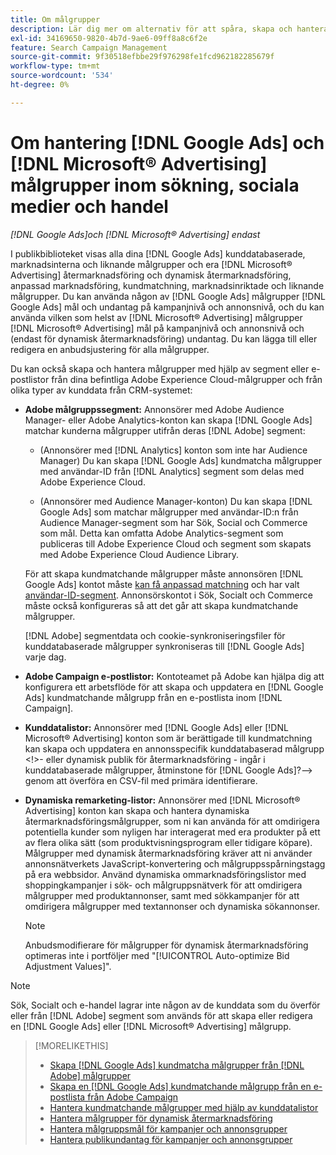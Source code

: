 ```yaml
---
title: Om målgrupper
description: Lär dig mer om alternativ för att spåra, skapa och hantera [!DNL Google Ads] och [!DNL Microsoft® Advertising] målgrupper.
exl-id: 34169650-9820-4b7d-9ae6-09ff8a8c6f2e
feature: Search Campaign Management
source-git-commit: 9f30518efbbe29f976298fe1fcd962182285679f
workflow-type: tm+mt
source-wordcount: '534'
ht-degree: 0%

---
```


# Om hantering [!DNL Google Ads] och [!DNL Microsoft® Advertising] målgrupper inom sökning, sociala medier och handel

*[!DNL Google Ads]och [!DNL Microsoft® Advertising] endast*

I publikbiblioteket visas alla dina [!DNL Google Ads] kunddatabaserade, marknadsinterna och liknande målgrupper och era [!DNL Microsoft® Advertising] återmarknadsföring och dynamisk återmarknadsföring, anpassad marknadsföring, kundmatchning, marknadsinriktade och liknande målgrupper. Du kan använda någon av [!DNL Google Ads] målgrupper [!DNL Google Ads] mål och undantag på kampanjnivå och annonsnivå, och du kan använda vilken som helst av [!DNL Microsoft® Advertising] målgrupper [!DNL Microsoft® Advertising] mål på kampanjnivå och annonsnivå och (endast för dynamisk återmarknadsföring) undantag. Du kan lägga till eller redigera en anbudsjustering för alla målgrupper.

Du kan också skapa och hantera målgrupper med hjälp av segment eller e-postlistor från dina befintliga Adobe Experience Cloud-målgrupper och från olika typer av kunddata från CRM-systemet:

* **Adobe målgruppssegment:** Annonsörer med Adobe Audience Manager- eller Adobe Analytics-konton kan skapa [!DNL Google Ads] matchar kunderna målgrupper utifrån deras [!DNL Adobe] segment:

   * (Annonsörer med [!DNL Analytics] konton som inte har Audience Manager) Du kan skapa [!DNL Google Ads] kundmatcha målgrupper med användar-ID från [!DNL Analytics] segment som delas med Adobe Experience Cloud.

   * (Annonsörer med Audience Manager-konton) Du kan skapa [!DNL Google Ads] som matchar målgrupper med användar-ID:n från Audience Manager-segment som har Sök, Social och Commerce som mål. Detta kan omfatta Adobe Analytics-segment som publiceras till Adobe Experience Cloud och segment som skapats med Adobe Experience Cloud Audience Library.

  För att skapa kundmatchande målgrupper måste annonsören [!DNL Google Ads] kontot måste [kan få anpassad matchning](https://support.google.com/adspolicy/answer/6299717) och har valt [användar-ID-segment](https://support.google.com/google-ads/answer/9199250). Annonsörskontot i Sök, Socialt och Commerce måste också konfigureras så att det går att skapa kundmatchande målgrupper.

  [!DNL Adobe] segmentdata och cookie-synkroniseringsfiler för kunddatabaserade målgrupper synkroniseras till [!DNL Google Ads] varje dag.

* **Adobe Campaign e-postlistor:** Kontoteamet på Adobe kan hjälpa dig att konfigurera ett arbetsflöde för att skapa och uppdatera en [!DNL Google Ads] kundmatchande målgrupp från en e-postlista inom [!DNL Campaign].

* **Kunddatalistor:** Annonsörer med [!DNL Google Ads] eller [!DNL Microsoft® Advertising] konton som är berättigade till kundmatchning kan skapa och uppdatera en annonsspecifik kunddatabaserad målgrupp &lt;!>- eller dynamisk publik för återmarknadsföring - ingår i kunddatabaserade målgrupper, åtminstone för [!DNL Google Ads]?—> genom att överföra en CSV-fil med primära identifierare.

* **Dynamiska remarketing-listor:** Annonsörer med [!DNL Microsoft® Advertising] konton kan skapa och hantera dynamiska återmarknadsföringsmålgrupper, som ni kan använda för att omdirigera potentiella kunder som nyligen har interagerat med era produkter på ett av flera olika sätt (som produktvisningsprogram eller tidigare köpare). Målgrupper med dynamisk återmarknadsföring kräver att ni använder annonsnätverkets JavaScript-konvertering och målgruppsspårningstagg på era webbsidor. Använd dynamiska ommarknadsföringslistor med shoppingkampanjer i sök- och målgruppsnätverk för att omdirigera målgrupper med produktannonser, samt med sökkampanjer för att omdirigera målgrupper med textannonser och dynamiska sökannonser. <!--[For [!DNL Google Ads], these are technically included in a customer data-based audience, so word this all carefully when we add support for them.]-->

  >[!NOTE]
  >
  >Anbudsmodifierare för målgrupper för dynamisk återmarknadsföring optimeras inte i portföljer med &quot;[!UICONTROL Auto-optimize Bid Adjustment Values]&quot;.

>[!NOTE]
>
>Sök, Socialt och e-handel lagrar inte någon av de kunddata som du överför eller från [!DNL Adobe] segment som används för att skapa eller redigera en [!DNL Google Ads] eller [!DNL Microsoft® Advertising] målgrupp.

>[!MORELIKETHIS]
>
>* [Skapa [!DNL Google Ads] kundmatcha målgrupper från [!DNL Adobe] målgrupper](google-audience-from-adobe-audience.md)
>* [Skapa en [!DNL Google Ads] kundmatchande målgrupp från en e-postlista från Adobe Campaign](google-audience-from-campaign-email-list.md)
>* [Hantera kundmatchande målgrupper med hjälp av kunddatalistor](audience-from-customer-data-list.md)
>* [Hantera målgrupper för dynamisk återmarknadsföring](audience-dynamic-remarketing-manage.md)
>* [Hantera målgruppsmål för kampanjer och annonsgrupper](audience-targets-manage.md)
>* [Hantera publikundantag för kampanjer och annonsgrupper](audience-exclusions-manage.md)
